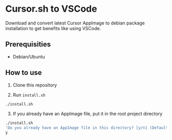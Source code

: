 # Cursor.sh to VSCode

Download and convert latest Cursor AppImage to debian package installation to get benefits like using VSCode.

## Prerequisities

- Debian/Ubuntu

## How to use

1. Clone this repository

2. Run `install.sh`

```bash
./install.sh
```

3. If you already have an AppImage file, put it in the root project directory

```bash
./install.sh
'Do you already have an AppImage file in this directory? [y/n] (Default: n)'
y
```
